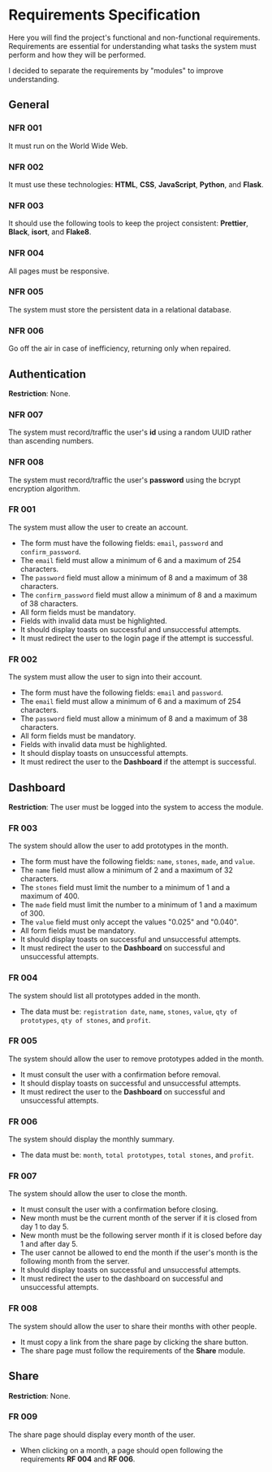 # Requirements Specification

Here you will find the project's functional and non-functional requirements.
Requirements are essential for understanding what tasks the system must
perform and how they will be performed.

I decided to separate the requirements by "modules" to improve understanding.

## General

### NFR 001

It must run on the World Wide Web.

### NFR 002

It must use these technologies: **HTML**, **CSS**, **JavaScript**, **Python**,
and **Flask**.

### NFR 003

It should use the following tools to keep the project consistent:
**Prettier**, **Black**, **isort**, and **Flake8**.

### NFR 004

All pages must be responsive.

### NFR 005

The system must store the persistent data in a relational database.

### NFR 006

Go off the air in case of inefficiency, returning only when repaired.

## Authentication

**Restriction**: None.

### NFR 007

The system must record/traffic the user's **id** using a random UUID rather
than ascending numbers.

### NFR 008

The system must record/traffic the user's **password** using the bcrypt
encryption algorithm.

### FR 001

The system must allow the user to create an account.

- The form must have the following fields: `email`, `password` and
  `confirm_password`.
- The `email` field must allow a minimum of 6 and a maximum of 254 characters.
- The `password` field must allow a minimum of 8 and a maximum of 38
  characters.
- The `confirm_password` field must allow a minimum of 8 and a maximum of 38
  characters.
- All form fields must be mandatory.
- Fields with invalid data must be highlighted.
- It should display toasts on successful and unsuccessful attempts.
- It must redirect the user to the login page if the attempt is successful.

### FR 002

The system must allow the user to sign into their account.

- The form must have the following fields: `email` and `password`.
- The `email` field must allow a minimum of 6 and a maximum of 254 characters.
- The `password` field must allow a minimum of 8 and a maximum of 38
  characters.
- All form fields must be mandatory.
- Fields with invalid data must be highlighted.
- It should display toasts on unsuccessful attempts.
- It must redirect the user to the **Dashboard** if the attempt is successful.

## Dashboard

**Restriction**: The user must be logged into the system to access the module.

### FR 003

The system should allow the user to add prototypes in the month.

- The form must have the following fields: `name`, `stones`, `made`,
  and `value`.
- The `name` field must allow a minimum of 2 and a maximum of 32 characters.
- The `stones` field must limit the number to a minimum of 1 and a maximum
  of 400.
- The `made` field must limit the number to a minimum of 1 and a maximum
  of 300.
- The `value` field must only accept the values "0.025" and "0.040".
- All form fields must be mandatory.
- It should display toasts on successful and unsuccessful attempts.
- It must redirect the user to the **Dashboard** on successful and
  unsuccessful attempts.

### FR 004

The system should list all prototypes added in the month.

- The data must be: `registration date`, `name`, `stones`, `value`,
  `qty of prototypes`, `qty of stones`, and `profit`.

### FR 005

The system should allow the user to remove prototypes added in the month.

- It must consult the user with a confirmation before removal.
- It should display toasts on successful and unsuccessful attempts.
- It must redirect the user to the **Dashboard** on successful and
  unsuccessful attempts.

### FR 006

The system should display the monthly summary.

- The data must be: `month`, `total prototypes`, `total stones`, and `profit`.

### FR 007

The system should allow the user to close the month.

- It must consult the user with a confirmation before closing.
- New month must be the current month of the server if it is closed from day 1
  to day 5.
- New month must be the following server month if it is closed before day 1
  and after day 5.
- The user cannot be allowed to end the month if the user's month is the
  following month from the server.
- It should display toasts on successful and unsuccessful attempts.
- It must redirect the user to the dashboard on successful and unsuccessful
  attempts.

### FR 008

The system should allow the user to share their months with other people.

- It must copy a link from the share page by clicking the share button.
- The share page must follow the requirements of the **Share** module.

## Share

**Restriction**: None.

### FR 009

The share page should display every month of the user.

- When clicking on a month, a page should open following the requirements
  **RF 004** and **RF 006**.
